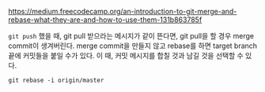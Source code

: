 https://medium.freecodecamp.org/an-introduction-to-git-merge-and-rebase-what-they-are-and-how-to-use-them-131b863785f

`git push` 했을 때, git pull 받으라는 메시지가 같이 뜬다면, git pull을 할 경우 merge commit이 생겨버린다.
merge commit을 만들지 않고 rebase를 하면 target branch 끝에 커밋들을 붙일 수가 있다.
이 때, 커밋 메시지를 합칠 것과 남길 것을 선택할 수 있다.
```
git rebase -i origin/master
```
